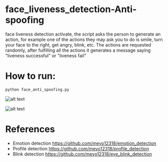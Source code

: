 # face_liveness_detection-Anti-spoofing
face liveness detection activate, the script asks the person to generate an action, for example one of the actions they may ask you to do is smile, turn your face to the right, get angry, blink, etc. The actions are requested randomly, after fulfilling all the actions it generates a message saying "liveness successful" or "liveness fail"

# How to run:
<pre><code>python face_anti_spoofing.py </code></pre>


![alt text](https://github.com/mevo12318/face_liveness_detection-Anti-spoofing/blob/master/results/lifeness_ok.gif)

![alt text](https://github.com/mevo12318/face_liveness_detection-Anti-spoofing/blob/master/results/lifeness_fail.gif)

# References

- Emotion detection https://github.com/mevo12318/emotion_detection
- Profile detection https://github.com/mevo12318/profile_detection
- Blink detection https://github.com/mevo12318/eye_blink_detection

